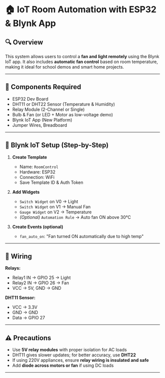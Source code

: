 # 🏠 IoT Room Automation with ESP32 & Blynk App

## 🔍 Overview
This system allows users to control a **fan and light remotely** using the Blynk IoT app. It also includes **automatic fan control** based on room temperature, making it ideal for school demos and smart home projects.

---

## 🧰 Components Required
- ESP32 Dev Board
- DHT11 or DHT22 Sensor (Temperature & Humidity)
- Relay Module (2-Channel or Single)
- Bulb & Fan (or LED + Motor as low-voltage demo)
- Blynk IoT App (New Platform)
- Jumper Wires, Breadboard

---

## 📱 Blynk IoT Setup (Step-by-Step)

1. **Create Template**
   - Name: `RoomControl`
   - Hardware: ESP32
   - Connection: WiFi
   - Save Template ID & Auth Token

2. **Add Widgets**
   - `Switch Widget` on V0 → Light
   - `Switch Widget` on V1 → Manual Fan
   - `Gauge Widget` on V2 → Temperature
   - *(Optional)* `Automation Rule` → Auto fan ON above 30°C

3. **Create Events (optional)**
   - `fan_auto_on`: "Fan turned ON automatically due to high temp"

---

## 🔧 Wiring

**Relays:**
- Relay1 IN → GPIO 25 → Light
- Relay2 IN → GPIO 26 → Fan
- VCC → 5V, GND → GND

**DHT11 Sensor:**
- VCC → 3.3V
- GND → GND
- Data → GPIO 27

---

## ⚠️ Precautions

- Use **5V relay modules** with proper isolation for AC loads
- DHT11 gives slower updates; for better accuracy, use **DHT22**
- If using 220V appliances, ensure **relay wiring is insulated and safe**
- Add **diode across motors or fan** if using DC loads

---
